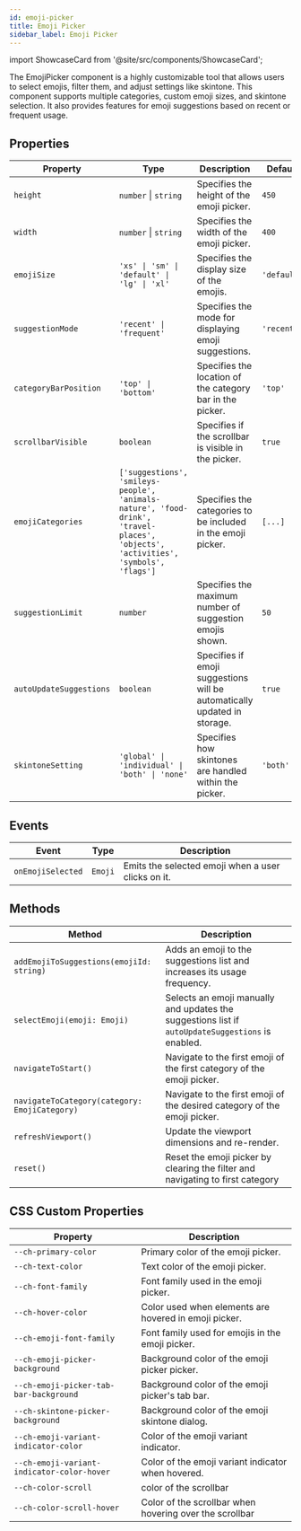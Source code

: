 ```yaml
---
id: emoji-picker
title: Emoji Picker
sidebar_label: Emoji Picker
---
```


import ShowcaseCard from '@site/src/components/ShowcaseCard';

The EmojiPicker component is a highly customizable tool that allows users to select emojis, filter them, and adjust settings like skintone. This component supports multiple categories, custom emoji sizes, and skintone selection. It also provides features for emoji suggestions based on recent or frequent usage.

## Properties
| Property               | Type                                                        | Description                                                                                                    | Default         |
|------------------------|-------------------------------------------------------------|----------------------------------------------------------------------------------------------------------------|-----------------|
| `height`               | `number` \| `string`                                        | Specifies the height of the emoji picker.                                                                      | `450`           |
| `width`                | `number` \| `string`                                        | Specifies the width of the emoji picker.                                                                       | `400`           |
| `emojiSize`            | `'xs' \| 'sm' \| 'default' \| 'lg' \| 'xl'`                 | Specifies the display size of the emojis.                                                                      | `'default'`     |
| `suggestionMode`       | `'recent' \| 'frequent'`                                    | Specifies the mode for displaying emoji suggestions.                                                           | `'recent'`      |
| `categoryBarPosition`  | `'top' \| 'bottom'`                                         | Specifies the location of the category bar in the picker.                                                      | `'top'`         |
| `scrollbarVisible`     | `boolean`                                                   | Specifies if the scrollbar is visible in the picker.                                                           | `true`          |
| `emojiCategories`      | `['suggestions', 'smileys-people', 'animals-nature', 'food-drink', 'travel-places', 'objects', 'activities', 'symbols', 'flags']` | Specifies the categories to be included in the emoji picker.                                                   | `[...]`         |
| `suggestionLimit`      | `number`                                                    | Specifies the maximum number of suggestion emojis shown.                                                       | `50`            |
| `autoUpdateSuggestions`| `boolean`                                                   | Specifies if emoji suggestions will be automatically updated in storage.                                       | `true`          |
| `skintoneSetting`      | `'global' \| 'individual' \| 'both' \| 'none'`              | Specifies how skintones are handled within the picker.                                                         | `'both'`        |

## Events
| Event               | Type              | Description                                                                    |
|---------------------|-------------------|--------------------------------------------------------------------------------|
| `onEmojiSelected`    | `Emoji`           | Emits the selected emoji when a user clicks on it.                             |

## Methods
| Method              | Description                                                                                         |
|---------------------|-----------------------------------------------------------------------------------------------------|
| `addEmojiToSuggestions(emojiId: string)`  | Adds an emoji to the suggestions list and increases its usage frequency.         |
| `selectEmoji(emoji: Emoji)`               | Selects an emoji manually and updates the suggestions list if `autoUpdateSuggestions` is enabled.  |
| `navigateToStart()`               | Navigate to the first emoji of the first category of the emoji picker.  |
| `navigateToCategory(category: EmojiCategory)`               | Navigate to the first emoji of the desired category of the emoji picker.  |
| `refreshViewport()`               | Update the viewport dimensions and re-render.  |
| `reset()`               |      Reset the emoji picker by clearing the filter and navigating to first category|

## CSS Custom Properties

| Property                                      | Description                                                                 |
|-----------------------------------------------|-----------------------------------------------------------------------------|
| `--ch-primary-color`                          | Primary color of the emoji picker.                                        |
| `--ch-text-color`                          | Text color of the emoji picker.                                        |
| `--ch-font-family`                          | Font family used in the emoji picker.                                        |
| `--ch-hover-color`                          | Color used when elements are hovered in emoji picker.                                        |
| `--ch-emoji-font-family`                          | Font family used for emojis in the emoji picker.                                        |
| `--ch-emoji-picker-background`                | Background color of the emoji picker picker.                                        |
| `--ch-emoji-picker-tab-bar-background`        | Background color of the emoji picker's tab bar.                              |
| `--ch-skintone-picker-background`             | Background color of the emoji skintone dialog.                                     |
| `--ch-emoji-variant-indicator-color`          | Color of the emoji variant indicator.                                        |
| `--ch-emoji-variant-indicator-color-hover`    | Color of the emoji variant indicator when hovered.                           |
| `--ch-color-scroll`                           | color of the scrollbar                           |
| `--ch-color-scroll-hover`                     | Color of the scrollbar when hovering over the scrollbar                   |

